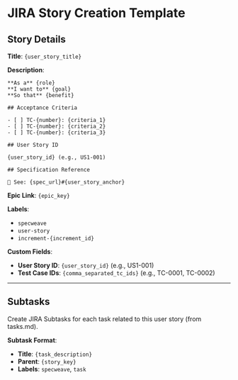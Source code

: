 # JIRA Story Creation Template

## Story Details

**Title**: `{user_story_title}`

**Description**:
```
**As a** {role}
**I want to** {goal}
**So that** {benefit}

## Acceptance Criteria

- [ ] TC-{number}: {criteria_1}
- [ ] TC-{number}: {criteria_2}
- [ ] TC-{number}: {criteria_3}

## User Story ID

{user_story_id} (e.g., US1-001)

## Specification Reference

📄 See: {spec_url}#{user_story_anchor}
```

**Epic Link**: `{epic_key}`

**Labels**:
- `specweave`
- `user-story`
- `increment-{increment_id}`

**Custom Fields**:
- **User Story ID**: `{user_story_id}` (e.g., US1-001)
- **Test Case IDs**: `{comma_separated_tc_ids}` (e.g., TC-0001, TC-0002)

---

## Subtasks

Create JIRA Subtasks for each task related to this user story (from tasks.md).

**Subtask Format**:
- **Title**: `{task_description}`
- **Parent**: `{story_key}`
- **Labels**: `specweave`, `task`
